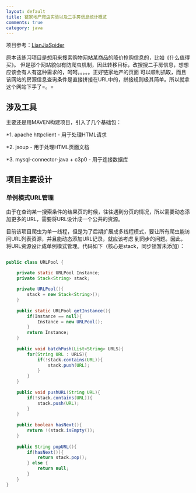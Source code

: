 ```yaml
---
layout: default
title: 链家地产爬虫实验以及二手房信息统计概览
comments: true
category: java
---
```



项目参考：[LianJiaSpider](https://github.com/WengShengyuan/LianJiaSpider)

原本该练习项目是想用来搜索购物网站某商品的降价抢购信息的，比如《什么值得买》。
但是那个网站貌似有防爬虫机制，因此转移目标，改搜搜二手房信息，想想应该会有人有这种需求的，呵呵。。。。。正好链家地产的页面
可以顺利抓取，而且该网站的房源信息查询条件是直接拼接在URL中的，拼接规则极其简单。所以就拿这个网站下手了=。=


## 涉及工具

主要还是用MAVEN构建项目，引入了几个基础包：

*1. apache httpclient - 用于处理HTML请求

*2. jsoup - 用于处理HTML页面文档

*3. mysql-connector-java + c3p0 - 用于连接数据库


## 项目主要设计

### 单例模式URL管理

由于在查询某一搜索条件的结果页的时候，往往遇到分页的情况，所以需要动态添加更多的URL，需要将URL设计成一个公共的资源。

目前该项目爬虫为单一线程，但是为了后期扩展成多线程模式，要让所有爬虫能访问URL列表资源，并且能动态添加URL记录，就应该考虑
到同步的问题。因此，将URL资源设计成单例模式管理。代码如下（核心是stack，同步锁暂未添加）：


```java

public class URLPool {

	private static URLPool Instance;
	private Stack<String> stack;
	
	private URLPool(){
		stack = new Stack<String>();
	}
	
	public static URLPool getInstance(){
		if(Instance == null){
			Instance = new URLPool();
		}
		return Instance;
	}
	
	public void batchPush(List<String> URLS){
		for(String URL : URLS){
			if(!stack.contains(URL)){
				stack.push(URL);
			}
		}
	}
	
	public void pushURL(String URL){
		if(!stack.contains(URL)){
			stack.push(URL);
		}
	}
	
	public boolean hasNext(){
		return !(stack.isEmpty());
	}
	
	public String popURL(){
		if(hasNext()){
			return stack.pop();
		} else {
			return null;
		}
	}
}

```


